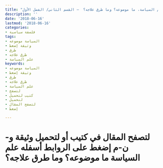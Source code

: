 ```yaml
---
title: "علم السياسة، ما موضوعه؟ وما طرق علاجه؟  – القسم الثاني/ الفصل الأول"
description: ''
date: '2018-06-16'
lastmod: '2018-06-16'
categories:
- فلسفة سياسية
tags:
- السياسة موضوعه
- وثيقة إضغط
- طرق
- طرق علاجه
- علم السياسة
keywords:
- السياسة موضوعه
- وثيقة إضغط
- طرق
- طرق علاجه
- علم السياسة
- لتصفح
- كتيب لتحميل
- لتحميل
- لتصفح المقال
- إضغط

---
```

# **لتصفح المقال في كتيب أو لتحميل وثيقة و-ن-م إضغط على الروابط أسفله** **علم السياسة ما موضوعه؟ وما طرق علاجه؟**

###